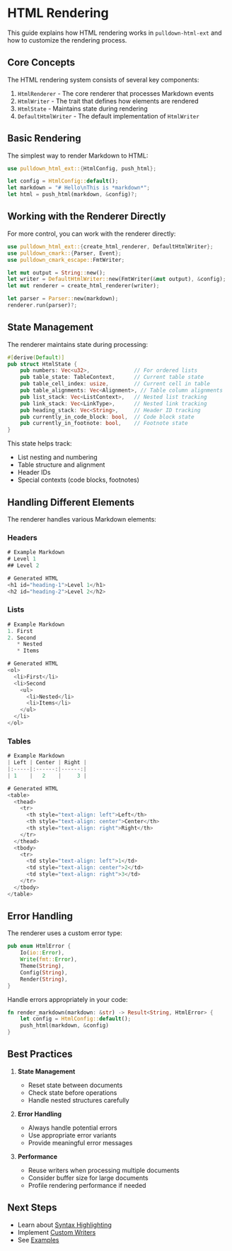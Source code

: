 # HTML Rendering

This guide explains how HTML rendering works in `pulldown-html-ext` and how to customize the rendering process.

## Core Concepts

The HTML rendering system consists of several key components:

1. `HtmlRenderer` - The core renderer that processes Markdown events
2. `HtmlWriter` - The trait that defines how elements are rendered
3. `HtmlState` - Maintains state during rendering
4. `DefaultHtmlWriter` - The default implementation of `HtmlWriter`

## Basic Rendering

The simplest way to render Markdown to HTML:

```rust
use pulldown_html_ext::{HtmlConfig, push_html};

let config = HtmlConfig::default();
let markdown = "# Hello\nThis is *markdown*";
let html = push_html(markdown, &config)?;
```

## Working with the Renderer Directly

For more control, you can work with the renderer directly:

```rust
use pulldown_html_ext::{create_html_renderer, DefaultHtmlWriter};
use pulldown_cmark::{Parser, Event};
use pulldown_cmark_escape::FmtWriter;

let mut output = String::new();
let writer = DefaultHtmlWriter::new(FmtWriter(&mut output), &config);
let mut renderer = create_html_renderer(writer);

let parser = Parser::new(markdown);
renderer.run(parser)?;
```

## State Management

The renderer maintains state during processing:

```rust
#[derive(Default)]
pub struct HtmlState {
    pub numbers: Vec<u32>,              // For ordered lists
    pub table_state: TableContext,      // Current table state
    pub table_cell_index: usize,        // Current cell in table
    pub table_alignments: Vec<Alignment>, // Table column alignments
    pub list_stack: Vec<ListContext>,   // Nested list tracking
    pub link_stack: Vec<LinkType>,      // Nested link tracking
    pub heading_stack: Vec<String>,     // Header ID tracking
    pub currently_in_code_block: bool,  // Code block state
    pub currently_in_footnote: bool,    // Footnote state
}
```

This state helps track:
- List nesting and numbering
- Table structure and alignment
- Header IDs
- Special contexts (code blocks, footnotes)

## Handling Different Elements

The renderer handles various Markdown elements:

### Headers
```rust
# Example Markdown
# Level 1
## Level 2

# Generated HTML
<h1 id="heading-1">Level 1</h1>
<h2 id="heading-2">Level 2</h2>
```

### Lists
```rust
# Example Markdown
1. First
2. Second
   * Nested
   * Items

# Generated HTML
<ol>
  <li>First</li>
  <li>Second
    <ul>
      <li>Nested</li>
      <li>Items</li>
    </ul>
  </li>
</ol>
```

### Tables
```rust
# Example Markdown
| Left | Center | Right |
|:-----|:------:|------:|
| 1    |   2    |     3 |

# Generated HTML
<table>
  <thead>
    <tr>
      <th style="text-align: left">Left</th>
      <th style="text-align: center">Center</th>
      <th style="text-align: right">Right</th>
    </tr>
  </thead>
  <tbody>
    <tr>
      <td style="text-align: left">1</td>
      <td style="text-align: center">2</td>
      <td style="text-align: right">3</td>
    </tr>
  </tbody>
</table>
```

## Error Handling

The renderer uses a custom error type:

```rust
pub enum HtmlError {
    Io(io::Error),
    Write(fmt::Error),
    Theme(String),
    Config(String),
    Render(String),
}
```

Handle errors appropriately in your code:

```rust
fn render_markdown(markdown: &str) -> Result<String, HtmlError> {
    let config = HtmlConfig::default();
    push_html(markdown, &config)
}
```

## Best Practices

1. **State Management**
   - Reset state between documents
   - Check state before operations
   - Handle nested structures carefully

2. **Error Handling**
   - Always handle potential errors
   - Use appropriate error variants
   - Provide meaningful error messages

3. **Performance**
   - Reuse writers when processing multiple documents
   - Consider buffer size for large documents
   - Profile rendering performance if needed

## Next Steps

- Learn about [Syntax Highlighting](syntax-highlighting.md)
- Implement [Custom Writers](custom-writers.md)
- See [Examples](../examples/basic-usage.md)
